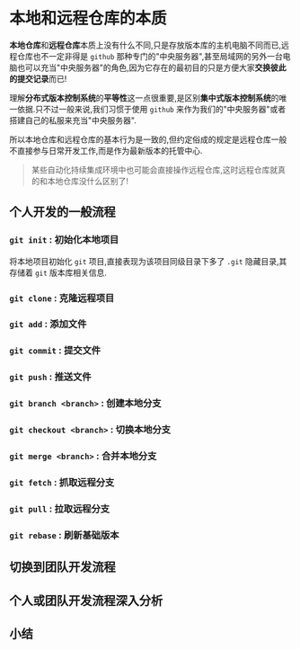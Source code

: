 # 本地和远程仓库的本质

**本地仓库**和**远程仓库**本质上没有什么不同,只是存放版本库的主机电脑不同而已,远程仓库也不一定非得是 `github` 那种专门的"中央服务器",甚至局域网的另外一台电脑也可以充当"中央服务器"的角色,因为它存在的最初目的只是方便大家**交换彼此的提交记录**而已!

理解**分布式版本控制系统**的**平等性**这一点很重要,是区别**集中式版本控制系统**的唯一依据.只不过一般来说,我们习惯于使用 `github` 来作为我们的"中央服务器"或者搭建自己的私服来充当"中央服务器".

所以本地仓库和远程仓库的基本行为是一致的,但约定俗成的规定是远程仓库一般不直接参与日常开发工作,而是作为最新版本的托管中心.

> 某些自动化持续集成环境中也可能会直接操作远程仓库,这时远程仓库就真的和本地仓库没什么区别了!

## 个人开发的一般流程

### `git init` : 初始化本地项目

将本地项目初始化 `git` 项目,直接表现为该项目同级目录下多了 `.git` 隐藏目录,其存储着 `git` 版本库相关信息.

### `git clone` : 克隆远程项目



### `git add` : 添加文件

### `git commit` : 提交文件

### `git push` : 推送文件

### `git branch <branch>` : 创建本地分支

### `git checkout <branch>` : 切换本地分支

### `git merge <branch>` : 合并本地分支 

### `git fetch` : 抓取远程分支

### `git pull` : 拉取远程分支

### `git rebase` : 刷新基础版本    

## 切换到团队开发流程

## 个人或团队开发流程深入分析

## 小结


